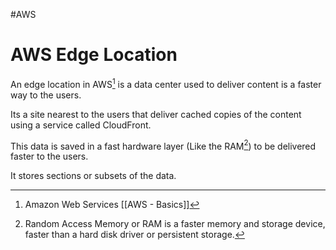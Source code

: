 #AWS 

# AWS Edge Location 

An edge location in AWS[^1] is a data center used to deliver content is a faster way to the users. 

Its a site nearest to the users that deliver cached copies of the content using a service called CloudFront. 

This data is saved in a fast hardware layer (Like the RAM[^r]) to be delivered faster to the users. 

It stores sections or subsets of the data. 


[^1]: Amazon Web Services [[AWS - Basics]]

[^r]: Random Access Memory or RAM is a faster memory and storage device, faster than a hard disk driver or persistent storage. 